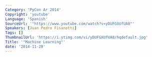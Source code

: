 ```yaml
---
Category: 'PyCon Ar 2014'
Copyright: 'youtube'
Language: 'Spanish'
SourceUrl: '"https://www.youtube.com/watch?v=yDUFGXUfUA8"'
Speakers: [Juan Pedro Fisanotti]
Tags: []
ThumbnailUrl: 'https://i.ytimg.com/vi/yDUFGXUfUA8/hqdefault.jpg'
Title: '"Machine Learning"'
date: '2014-11-28'
---
```


